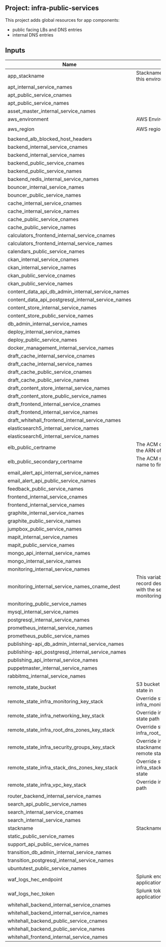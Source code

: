 ## Project: infra-public-services

This project adds global resources for app components:
  - public facing LBs and DNS entries
  - internal DNS entries

## Inputs

| Name | Description | Type | Default | Required |
|------|-------------|:----:|:-----:|:-----:|
| app\_stackname | Stackname of the app projects in this environment | string | `"blue"` | no |
| apt\_internal\_service\_names |  | list | `<list>` | no |
| apt\_public\_service\_cnames |  | list | `<list>` | no |
| apt\_public\_service\_names |  | list | `<list>` | no |
| asset\_master\_internal\_service\_names |  | list | `<list>` | no |
| aws\_environment | AWS Environment | string | n/a | yes |
| aws\_region | AWS region | string | `"eu-west-1"` | no |
| backend\_alb\_blocked\_host\_headers |  | list | `<list>` | no |
| backend\_internal\_service\_cnames |  | list | `<list>` | no |
| backend\_internal\_service\_names |  | list | `<list>` | no |
| backend\_public\_service\_cnames |  | list | `<list>` | no |
| backend\_public\_service\_names |  | list | `<list>` | no |
| backend\_redis\_internal\_service\_names |  | list | `<list>` | no |
| bouncer\_internal\_service\_names |  | list | `<list>` | no |
| bouncer\_public\_service\_names |  | list | `<list>` | no |
| cache\_internal\_service\_cnames |  | list | `<list>` | no |
| cache\_internal\_service\_names |  | list | `<list>` | no |
| cache\_public\_service\_cnames |  | list | `<list>` | no |
| cache\_public\_service\_names |  | list | `<list>` | no |
| calculators\_frontend\_internal\_service\_cnames |  | list | `<list>` | no |
| calculators\_frontend\_internal\_service\_names |  | list | `<list>` | no |
| calendars\_public\_service\_names |  | list | `<list>` | no |
| ckan\_internal\_service\_cnames |  | list | `<list>` | no |
| ckan\_internal\_service\_names |  | list | `<list>` | no |
| ckan\_public\_service\_cnames |  | list | `<list>` | no |
| ckan\_public\_service\_names |  | list | `<list>` | no |
| content\_data\_api\_db\_admin\_internal\_service\_names |  | list | `<list>` | no |
| content\_data\_api\_postgresql\_internal\_service\_names |  | list | `<list>` | no |
| content\_store\_internal\_service\_names |  | list | `<list>` | no |
| content\_store\_public\_service\_names |  | list | `<list>` | no |
| db\_admin\_internal\_service\_names |  | list | `<list>` | no |
| deploy\_internal\_service\_names |  | list | `<list>` | no |
| deploy\_public\_service\_names |  | list | `<list>` | no |
| docker\_management\_internal\_service\_names |  | list | `<list>` | no |
| draft\_cache\_internal\_service\_cnames |  | list | `<list>` | no |
| draft\_cache\_internal\_service\_names |  | list | `<list>` | no |
| draft\_cache\_public\_service\_cnames |  | list | `<list>` | no |
| draft\_cache\_public\_service\_names |  | list | `<list>` | no |
| draft\_content\_store\_internal\_service\_names |  | list | `<list>` | no |
| draft\_content\_store\_public\_service\_names |  | list | `<list>` | no |
| draft\_frontend\_internal\_service\_cnames |  | list | `<list>` | no |
| draft\_frontend\_internal\_service\_names |  | list | `<list>` | no |
| draft\_whitehall\_frontend\_internal\_service\_names |  | list | `<list>` | no |
| elasticsearch5\_internal\_service\_names |  | list | `<list>` | no |
| elasticsearch6\_internal\_service\_names |  | list | `<list>` | no |
| elb\_public\_certname | The ACM cert domain name to find the ARN of | string | n/a | yes |
| elb\_public\_secondary\_certname | The ACM secondary cert domain name to find the ARN of | string | n/a | yes |
| email\_alert\_api\_internal\_service\_names |  | list | `<list>` | no |
| email\_alert\_api\_public\_service\_names |  | list | `<list>` | no |
| feedback\_public\_service\_names |  | list | `<list>` | no |
| frontend\_internal\_service\_cnames |  | list | `<list>` | no |
| frontend\_internal\_service\_names |  | list | `<list>` | no |
| graphite\_internal\_service\_names |  | list | `<list>` | no |
| graphite\_public\_service\_names |  | list | `<list>` | no |
| jumpbox\_public\_service\_names |  | list | `<list>` | no |
| mapit\_internal\_service\_names |  | list | `<list>` | no |
| mapit\_public\_service\_names |  | list | `<list>` | no |
| mongo\_api\_internal\_service\_names |  | list | `<list>` | no |
| mongo\_internal\_service\_names |  | list | `<list>` | no |
| monitoring\_internal\_service\_names |  | list | `<list>` | no |
| monitoring\_internal\_service\_names\_cname\_dest | This variable specifies the CNAME record destination to be associated with the service names defined in monitoring_internal_service_names | string | `"alert"` | no |
| monitoring\_public\_service\_names |  | list | `<list>` | no |
| mysql\_internal\_service\_names |  | list | `<list>` | no |
| postgresql\_internal\_service\_names |  | list | `<list>` | no |
| prometheus\_internal\_service\_names |  | list | `<list>` | no |
| prometheus\_public\_service\_names |  | list | `<list>` | no |
| publishing-api\_db\_admin\_internal\_service\_names |  | list | `<list>` | no |
| publishing-api\_postgresql\_internal\_service\_names |  | list | `<list>` | no |
| publishing\_api\_internal\_service\_names |  | list | `<list>` | no |
| puppetmaster\_internal\_service\_names |  | list | `<list>` | no |
| rabbitmq\_internal\_service\_names |  | list | `<list>` | no |
| remote\_state\_bucket | S3 bucket we store our terraform state in | string | n/a | yes |
| remote\_state\_infra\_monitoring\_key\_stack | Override stackname path to infra_monitoring remote state | string | `""` | no |
| remote\_state\_infra\_networking\_key\_stack | Override infra_networking remote state path | string | `""` | no |
| remote\_state\_infra\_root\_dns\_zones\_key\_stack | Override stackname path to infra_root_dns_zones remote state | string | `""` | no |
| remote\_state\_infra\_security\_groups\_key\_stack | Override infra_security_groups stackname path to infra_vpc remote state | string | `""` | no |
| remote\_state\_infra\_stack\_dns\_zones\_key\_stack | Override stackname path to infra_stack_dns_zones remote state | string | `""` | no |
| remote\_state\_infra\_vpc\_key\_stack | Override infra_vpc remote state path | string | `""` | no |
| router\_backend\_internal\_service\_names |  | list | `<list>` | no |
| search\_api\_public\_service\_names |  | list | `<list>` | no |
| search\_internal\_service\_cnames |  | list | `<list>` | no |
| search\_internal\_service\_names |  | list | `<list>` | no |
| stackname | Stackname | string | n/a | yes |
| static\_public\_service\_names |  | list | `<list>` | no |
| support\_api\_public\_service\_names |  | list | `<list>` | no |
| transition\_db\_admin\_internal\_service\_names |  | list | `<list>` | no |
| transition\_postgresql\_internal\_service\_names |  | list | `<list>` | no |
| ubuntutest\_public\_service\_names |  | list | `<list>` | no |
| waf\_logs\_hec\_endpoint | Splunk endpoint for shipping application firewall logs | string | n/a | yes |
| waf\_logs\_hec\_token | Splunk token for shipping application firewall logs | string | n/a | yes |
| whitehall\_backend\_internal\_service\_cnames |  | list | `<list>` | no |
| whitehall\_backend\_internal\_service\_names |  | list | `<list>` | no |
| whitehall\_backend\_public\_service\_cnames |  | list | `<list>` | no |
| whitehall\_backend\_public\_service\_names |  | list | `<list>` | no |
| whitehall\_frontend\_internal\_service\_names |  | list | `<list>` | no |

